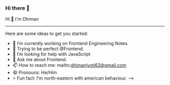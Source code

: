 ### Hi there 👋

Hi 👋 I'm Dhiman 
<hr>

Here are some ideas to get you started:

- 🔭 I’m currently working on Frontend Engineering Notes.
- 🌱 Trying to be perfect @Frontend.
- 🤔 I’m looking for help with JavaScript
- 💬 Ask me about Frontend.
- 📫 How to reach me: mailto:dhimanjyoti62@gmail.com
- 😄 Pronouns: He/Him
- ⚡ Fun fact: I'm north-eastern with american behaviour.
-->
